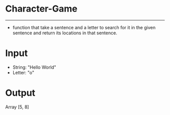 # Character-Game
-----------------

* function that take a sentence and a letter to search for it in the given sentence and return its locations in that sentence.

# Input
* String: "Hello World"
* Letter: "o"


# Output
Array [5, 8]
